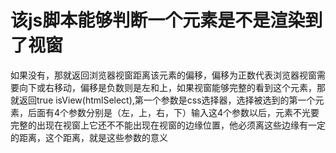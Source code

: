# 该js脚本能够判断一个元素是不是渲染到了视窗
如果没有，那就返回浏览器视窗距离该元素的偏移，偏移为正数代表浏览器视窗需要向下或右移动，偏移是负数则是左和上，如果视窗能够完整的看到这个元素，那就返回true
isView(htmlSelect),第一个参数是css选择器，选择被选到的第一个元素，后面有4个参数分别是（左，上，右，下）输入这4个参数以后，元素不光要完整的出现在视窗上它还不不能出现在视窗的边缘位置，他必须离这些边缘有一定的距离，这个距离，就是这些参数的意义